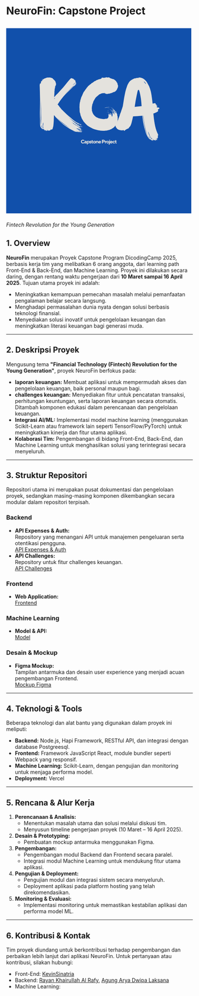 # NeuroFin: Capstone Project
![Ilustrasi Proyek NeuroFin](./Dokumentasi/kca_logo.png)
---
*Fintech Revolution for the Young Generation*

## 1. Overview
**NeuroFin** merupakan Proyek Capstone Program DicodingCamp 2025, berbasis kerja tim yang melibatkan 6 orang anggota, dari learning path Front-End & Back-End, dan Machine Learning. Proyek ini dilakukan secara daring, dengan rentang waktu pengerjaan dari **10 Maret sampai 16 April 2025**. Tujuan utama proyek ini adalah:
- Meningkatkan kemampuan pemecahan masalah melalui pemanfaatan pengalaman belajar secara langsung.
- Menghadapi permasalahan dunia nyata dengan solusi berbasis teknologi finansial.
- Menyediakan solusi inovatif untuk pengelolaan keuangan dan meningkatkan literasi keuangan bagi generasi muda.

---

## 2. Deskripsi Proyek
Mengusung tema **"Financial Technology (Fintech) Revolution for the Young Generation"**, proyek NeuroFin berfokus pada:
- **laporan keuangan:** Membuat aplikasi untuk mempermudah akses dan pengelolaan keuangan, baik personal maupun bagi.
- **challenges keuangan:** Menyediakan fitur untuk pencatatan transaksi, perhitungan keuntungan, serta laporan keuangan secara otomatis. Ditambah komponen edukasi dalam perencanaan dan pengelolaan keuangan.
- **Integrasi AI/ML:** Implementasi model machine learning (menggunakan Scikit-Learn atau framework lain seperti TensorFlow/PyTorch) untuk meningkatkan kinerja dan fitur utama aplikasi.
- **Kolaborasi Tim:** Pengembangan di bidang Front-End, Back-End, dan Machine Learning untuk menghasilkan solusi yang terintegrasi secara menyeluruh.

---

## 3. Struktur Repositori
Repositori utama ini merupakan pusat dokumentasi dan pengelolaan proyek, sedangkan masing-masing komponen dikembangkan secara modular dalam repositori terpisah.

### Backend
- **API Expenses & Auth:**  
  Repository yang menangani API untuk manajemen pengeluaran serta otentikasi pengguna.  
  [API Expenses & Auth](https://github.com/RayanKhairullah/CapstoneBE.git)
- **API Challenges:**  
  Repository untuk fitur challenges keuangan.  
  [API Challenges](#)

### Frontend
- **Web Application:**   
  [Frontend](https://github.com/KevinSinatria/NeuroFin)

### Machine Learning
- **Model & API:**  
  [Model](#)


### Desain & Mockup
- **Figma Mockup:**  
  Tampilan antarmuka dan desain user experience yang menjadi acuan pengembangan Frontend.  
  [Mockup Figma](https://www.figma.com/design/nTK6HvdhzN5ZJUR4XHBHfh/NeuroFinProject?node-id=0-1&t=omDSzzzZcoqrCJp0-1)

---

## 4. Teknologi & Tools
Beberapa teknologi dan alat bantu yang digunakan dalam proyek ini meliputi:
- **Backend:** Node.js, Hapi Framework, RESTful API, dan integrasi dengan database Postgreesql.
- **Frontend:** Framework JavaScript React, module bundler seperti Webpack yang responsif.
- **Machine Learning:** Scikit-Learn, dengan pengujian dan monitoring untuk menjaga performa model.
- **Deployment:** Vercel

---

## 5. Rencana & Alur Kerja
1. **Perencanaan & Analisis:**  
   - Menentukan masalah utama dan solusi melalui diskusi tim.
   - Menyusun timeline pengerjaan proyek (10 Maret – 16 April 2025).
2. **Desain & Prototyping:**  
   - Pembuatan mockup antarmuka menggunakan Figma.
3. **Pengembangan:**  
   - Pengembangan modul Backend dan Frontend secara paralel.
   - Integrasi modul Machine Learning untuk mendukung fitur utama aplikasi.
4. **Pengujian & Deployment:**  
   - Pengujian modul dan integrasi sistem secara menyeluruh.
   - Deployment aplikasi pada platform hosting yang telah direkomendasikan.
5. **Monitoring & Evaluasi:**  
   - Implementasi monitoring untuk memastikan kestabilan aplikasi dan performa model ML.

---

## 6. Kontribusi & Kontak
Tim proyek diundang untuk berkontribusi terhadap pengembangan dan perbaikan lebih lanjut dari aplikasi NeuroFin. Untuk pertanyaan atau kontribusi, silakan hubungi:
- Front-End: [KevinSinatria](https://github.com/KevinSinatria)
- Backend: [Rayan Khairullah Al Rafy](https://github.com/RayanKhairullah), [Agung Arya Dwipa Laksana](https://github.com/AgungADL)
- Machine Learning:
